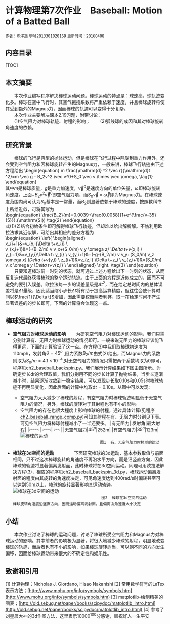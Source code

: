 ﻿# **计算物理第7次作业　Baseball: Motion of a Batted Ball**  
`作者：陈洋遥`  `学号2013301020169`  `更新时间：20160408`  
## **内容目录**  
[TOC]
## **本文摘要**  
　　本次作业编写程序解决棒球运动问题。棒球运动的特点是：球速高，球轨迹变化多。棒球在空中飞行时，其空气拖拽系数将严重依赖于速度，并且棒球旋转将使其受到额外的Magnus力，因而棒球的轨迹可以变得十分复杂。  
　　本次作业主要解决课本2.19习题，附带讨论：  
　　(1)空气阻力对棒球轨迹、射程的影响；
　　(2)弧线球的成因和其对棒球旋转角速度的依赖。

## **研究背景**  
　　棒球的飞行是典型的抛体运动，但是棒球在飞行过程中除受到重力作用外，还会受到空气阻力和因棒球旋转产生的Magnus力，一般来讲，棒球飞行轨迹由下述方程给出
\begin{equation}
m \frac{\mathrm{d} ^2 \vec r}{\mathrm{d}t ^2}=m \vec g - B_2v^2 \vec v^0+S_0 \vec v \times \vec \omega,
\tag{1}
\end{equation}  
其中$m$是棒球质量，$g$是重力加速度，$\vec v^0$是速度方向的单位矢量，$\omega$即棒球旋转角速度。上面$-B_2 v^2 \vec v^0$即空气阻力项，而$S_0 \vec v \times \vec \omega$即为Magnus力。在棒球速度范围内尚可认为$S_0$基本是一常量，而$B_2$则显著依赖于棒球的速度，按照教科书上所给近似，可将其写为  
\begin{equation}
\frac{B_2}{m}=0.0039+\frac{0.0058}{1+e^{\frac{v-35}{5}}}.(\mathrm{SI})
\tag{2}
\end{equation}  
式$(1)(2)$结合初始条件即可解得棒球飞行轨迹，但却难以给出解析解。不妨利用欧拉法求其近似解，可给出其相应的差分方程为  
\begin{equation}
\left\{
\begin{aligned}  
x_{i+1}&=v_{x,i}\Delta t+x_{i}  \\  
v_{x,i+1}&=(-(B_2/m) v v_x+(S_0/m) v_y \omega _z) \Delta t+v_{x,i}  \\
y_{i+1}&=v_{y,i}\Delta t+y_{i}  \\
v_{y,i+1}&=(-g-(B_2/m) v v_y+(S_0/m) v_z \omega _x) \Delta t+v_{y,i} \\
z_{i+1}&=v_{z,i} \Delta t+z_i \\
v_{z,i+1}&=(S_0/m) v_x \omega _y \Delta t+v_{z,i}  \\
\end{aligned}
\right. 
\tag{3}
\end{equation}  
　　只要知道棒球前一时刻的状态，就可通过上述方程给出下一时刻的状态，从而反复迭代最终获得棒球的整个运动轨迹。由于上面的方程是近似成立的，因而不可避免的要引入误差。欧拉法每一步的误差量级是$\Delta t^2$，而在给定总时间内的总体误差将是$\Delta t$量级，因此适当缩小步长$\Delta t$将有助于提高运算精度，但往往会使计算时间以$\frac{1}{\Delta t}$增加，因此需要权衡两者利弊，取一在给定时间不产生显著误差的的步长即可，下面的计算将会体现这一点。  
## **棒球运动的研究**  
* **空气阻力对棒球运动的影响**
　　为研究空气阻力对棒球运动的影响，我们只需分别计算有、无阻力时棒球运动的情况即可。一般来说无阻力的棒球应该能飞得更远，下面的计算验证了这一点。在方程$(3)$中我们取棒球初速度为$110 \mathrm{mph}$，发射角$\theta = 45 ^o$ ,阻力系数$B_2/m$由式$(2)$给出，而Magnus力的系数则取为$S_0/m=4.1 \times 10^{-4}$,对无空气阻力的情况只需把两个系数均取为0即可，程序见[ch2_baseball_backspin.py](https://github.com/ChenYangyao/computationalphysics_N2013301020169/blob/master/chapter2_201604_12/ch2_baseball_backspin.py)。我们展示计算结果如下图由图所示。为确定步长$\mathrm{d} t$的合理取值，我们分别用不同的步长计算了抛物结果，当步长逐渐减小时，结果逐渐收敛到一稳定结果，可以发现步长取$0.10\mathrm{s}$和$0.05 \mathrm{s}$时棒球轨迹不再明显变化，因此后面的计算中均取$\mathrm{d} t= 0.10 \mathrm{s}$。从图中可以发现:  
  - 空气阻力大大减少了棒球的射程，有空气阻力时棒球轨迹明显低于无空气阻力的情况，另外，棒球的旋转对于其射程也有不小的影响。  
  - 空气阻力的存在也很大程度上影响棒球的射程，通过具体计算(见程序[ch2_baseball_range_comp.py](https://github.com/ChenYangyao/computationalphysics_N2013301020169/blob/master/chapter2_201604_12/ch2_baseball_range_comp.py))可知其射程在有、无阻力时分别见下表。可见空气阻力将棒球射程减小了一半还要多。
  |有无阻力| 发射角|最大射程|
|:----:| :---:| :--:|
|无空气阻力|$45 ^o$|$252 \mathrm{m}$|
|有空气阻力|$35 ^o$|$123 \mathrm{m}$|  
![棒球的运动](https://raw.githubusercontent.com/ChenYangyao/computationalphysics_N2013301020169/master/chapter2_201604_12/ch2_fig_batted_ball.png)  
　　　　　　　　　　　　　　　　　　`图1  有、无空气阻力时棒球的运动 `   

*  **棒球在3d空间的运动**  　　
　　下面研究棒球的3d运动，基本参数取值与前面相同，只不过这次棒球旋转的角速度不再沿水平方向，而是沿竖直方向，因此棒球的轨迹将显著偏离发射面，此时棒球将在3d空间运动。同理可用欧拉法解决方程$(3)$，相应的程序见[ch2_baseball_backspin_3d.py](https://github.com/ChenYangyao/computationalphysics_N2013301020169/blob/master/chapter2_201604_12/ch2_baseball_backspin_3d.py)，棒球运动偏离发射面的程度由其旋转的角速度决定，可见角速度达到$400 \mathrm{rad/s}$时偏转甚至可以达到$50 \mathrm{m}$以上，棒球的旋转显著影响其运动轨迹。
　　　　　　![棒球在3d空间的运动](https://raw.githubusercontent.com/ChenYangyao/computationalphysics_N2013301020169/master/chapter2_201604_12/ch2_fig_batted_ball_3d.png)  
　　　　　　　　　　　　　　　　　　　　`图2  棒球在3d空间的运动 `　　
　　　　　　　　`棒球旋转角速度沿竖直方向，因而运动偏离发射面，且偏离由角速度大小决定`　　
　　
## **小结**
　　本次作业讨论了棒球的运动问题，讨论了棒球所受空气阻力和Magnus力对棒球运动的影响。其中前者的影响极为显著，将很大地减少棒球的射程，明显地改变棒球的轨迹，而后者也有不小的影响，如果棒球旋转适当，可以朝不同的方向发生偏移，因而给棒球运动带来很大的不确定性和娱乐性。

## **致谢和引用**
[1] 计算物理；Nicholas J. Giordano, Hisao Nakanishi
[2] 常用数学符号的LaTex表示方法；[http://www.mohu.org/info/symbols/symbols.htm](http://www.mohu.org/info/symbols/symbols.htm)
[3] matplotlib-绘制精美的图表；[http://old.sebug.net/paper/books/scipydoc/matplotlib_intro.html](http://old.sebug.net/paper/books/scipydoc/matplotlib_intro.html)
[4] 参考了刘星辰大神的3d作图方法，这里表示$10000^{100}$分感谢，顺祝好人一生平安




